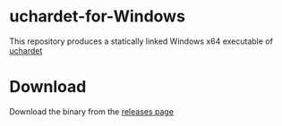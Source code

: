 # uchardet-for-Windows
This repository produces a statically linked Windows x64 executable of [uchardet](https://www.freedesktop.org/wiki/Software/uchardet/)

# Download
Download the binary from the [releases page](https://github.com/PolarGoose/uchardet-for-Windows/releases)

